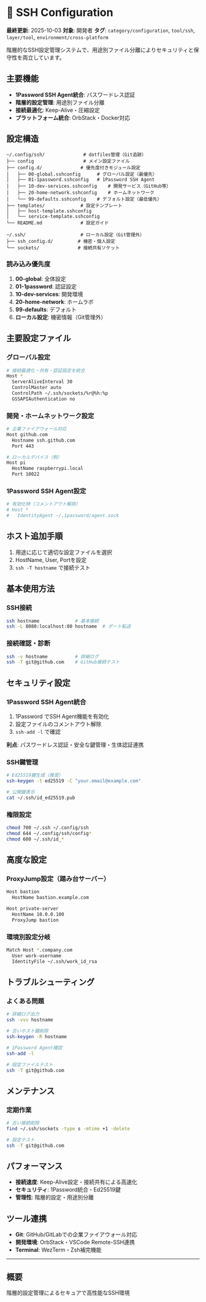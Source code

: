 # 🔐 SSH Configuration

**最終更新**: 2025-10-03
**対象**: 開発者
**タグ**: `category/configuration`, `tool/ssh`, `layer/tool`, `environment/cross-platform`

階層的なSSH設定管理システムで、用途別ファイル分離によりセキュリティと保守性を両立しています。

## 主要機能

- **1Password SSH Agent統合**: パスワードレス認証
- **階層的設定管理**: 用途別ファイル分離
- **接続最適化**: Keep-Alive・圧縮設定
- **プラットフォーム統合**: OrbStack・Docker対応

## 設定構造

```text
~/.config/ssh/              # dotfiles管理（Git追跡）
├── config                  # メイン設定ファイル
├── config.d/              # 優先度付きモジュール設定
│   ├── 00-global.sshconfig      # グローバル設定（最優先）
│   ├── 01-1password.sshconfig   # 1Password SSH Agent
│   ├── 10-dev-services.sshconfig    # 開発サービス（GitHub等）
│   ├── 20-home-network.sshconfig    # ホームネットワーク
│   └── 99-defaults.sshconfig    # デフォルト設定（最低優先）
├── templates/             # 設定テンプレート
│   ├── host-template.sshconfig
│   └── service-template.sshconfig
└── README.md              # 設定ガイド

~/.ssh/                    # ローカル設定（Git管理外）
├── ssh_config.d/         # 機密・個人設定
└── sockets/              # 接続共有ソケット
```

### 読み込み優先度

1. **00-global**: 全体設定
2. **01-1password**: 認証設定
3. **10-dev-services**: 開発環境
4. **20-home-network**: ホームラボ
5. **99-defaults**: デフォルト
6. **ローカル設定**: 機密情報（Git管理外）

## 主要設定ファイル

### グローバル設定

```bash
# 接続最適化・共有・認証設定を統合
Host *
  ServerAliveInterval 30
  ControlMaster auto
  ControlPath ~/.ssh/sockets/%r@%h:%p
  GSSAPIAuthentication no
```

### 開発・ホームネットワーク設定

```bash
# 企業ファイアウォール対応
Host github.com
  Hostname ssh.github.com
  Port 443

# ローカルデバイス（例）
Host pi
  HostName raspberrypi.local
  Port 10022
```

### 1Password SSH Agent設定

```bash
# 有効化時（コメントアウト解除）
# Host *
#   IdentityAgent ~/.1password/agent.sock
```

## ホスト追加手順

1. 用途に応じて適切な設定ファイルを選択
2. HostName, User, Portを設定
3. `ssh -T hostname` で接続テスト

## 基本使用方法

### SSH接続

```bash
ssh hostname             # 基本接続
ssh -L 8080:localhost:80 hostname  # ポート転送
```

### 接続確認・診断

```bash
ssh -v hostname          # 詳細ログ
ssh -T git@github.com    # GitHub接続テスト
```

## セキュリティ設定

### 1Password SSH Agent統合

1. 1Password でSSH Agent機能を有効化
2. 設定ファイルのコメントアウト解除
3. `ssh-add -l` で確認

**利点**: パスワードレス認証・安全な鍵管理・生体認証連携

### SSH鍵管理

```bash
# Ed25519鍵生成（推奨）
ssh-keygen -t ed25519 -C "your.email@example.com"

# 公開鍵表示
cat ~/.ssh/id_ed25519.pub
```

### 権限設定

```bash
chmod 700 ~/.ssh ~/.config/ssh
chmod 644 ~/.config/ssh/config*
chmod 600 ~/.ssh/id_*
```

## 高度な設定

### ProxyJump設定（踏み台サーバー）

```bash
Host bastion
  HostName bastion.example.com

Host private-server
  HostName 10.0.0.100
  ProxyJump bastion
```

### 環境別設定分岐

```bash
Match Host *.company.com
  User work-username
  IdentityFile ~/.ssh/work_id_rsa
```

## トラブルシューティング

### よくある問題

```bash
# 詳細ログ出力
ssh -vvv hostname

# 古いホスト鍵削除
ssh-keygen -R hostname

# 1Password Agent確認
ssh-add -l

# 設定ファイルテスト
ssh -T git@github.com
```

## メンテナンス

### 定期作業

```bash
# 古い接続削除
find ~/.ssh/sockets -type s -mtime +1 -delete

# 設定テスト
ssh -T git@github.com
```

## パフォーマンス

- **接続速度**: Keep-Alive設定・接続共有による高速化
- **セキュリティ**: 1Password統合・Ed25519鍵
- **管理性**: 階層的設定・用途別分離

## ツール連携

- **Git**: GitHub/GitLabでの企業ファイアウォール対応
- **開発環境**: OrbStack・VSCode Remote-SSH連携
- **Terminal**: WezTerm・Zsh補完機能

---

## 概要

階層的設定管理によるセキュアで高性能なSSH環境
